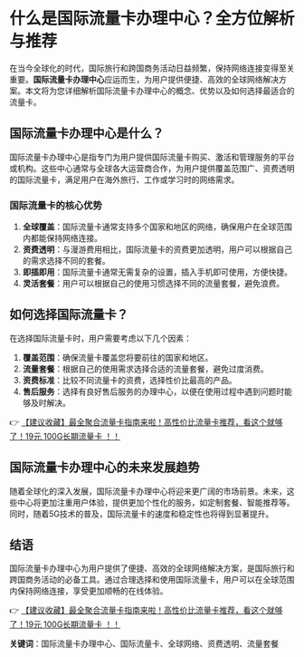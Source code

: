 # 什么是国际流量卡办理中心？全方位解析与推荐

在当今全球化的时代，国际旅行和跨国商务活动日益频繁，保持网络连接变得至关重要。**国际流量卡办理中心**应运而生，为用户提供便捷、高效的全球网络解决方案。本文将为您详细解析国际流量卡办理中心的概念、优势以及如何选择最适合的流量卡。

## 国际流量卡办理中心是什么？

国际流量卡办理中心是指专门为用户提供国际流量卡购买、激活和管理服务的平台或机构。这些中心通常与全球各大运营商合作，为用户提供覆盖范围广、资费透明的国际流量卡，满足用户在海外旅行、工作或学习时的网络需求。

### 国际流量卡的核心优势

1. **全球覆盖**：国际流量卡通常支持多个国家和地区的网络，确保用户在全球范围内都能保持网络连接。
2. **资费透明**：与漫游费用相比，国际流量卡的资费更加透明，用户可以根据自己的需求选择不同的套餐。
3. **即插即用**：国际流量卡通常无需复杂的设置，插入手机即可使用，方便快捷。
4. **灵活套餐**：用户可以根据自己的使用习惯选择不同的流量套餐，避免浪费。

## 如何选择国际流量卡？

在选择国际流量卡时，用户需要考虑以下几个因素：

1. **覆盖范围**：确保流量卡覆盖您将要前往的国家和地区。
2. **流量套餐**：根据自己的使用需求选择合适的流量套餐，避免过度消费。
3. **资费标准**：比较不同流量卡的资费，选择性价比最高的产品。
4. **售后服务**：选择有良好售后服务的办理中心，以便在使用过程中遇到问题时能够及时解决。

👉 [【建议收藏】最全聚合流量卡指南来啦！高性价比流量卡推荐，看这个就够了！19元 100G长期流量卡 ！！](https://bit.ly/Liuliangka)

## 国际流量卡办理中心的未来发展趋势

随着全球化的深入发展，国际流量卡办理中心将迎来更广阔的市场前景。未来，这些中心将更加注重用户体验，提供更加个性化的服务，如定制套餐、智能推荐等。同时，随着5G技术的普及，国际流量卡的速度和稳定性也将得到显著提升。

## 结语

国际流量卡办理中心为用户提供了便捷、高效的全球网络解决方案，是国际旅行和跨国商务活动的必备工具。通过合理选择和使用国际流量卡，用户可以在全球范围内保持网络连接，享受更加顺畅的在线体验。

👉 [【建议收藏】最全聚合流量卡指南来啦！高性价比流量卡推荐，看这个就够了！19元 100G长期流量卡 ！！](https://bit.ly/Liuliangka)

**关键词**：国际流量卡办理中心、国际流量卡、全球网络、资费透明、流量套餐